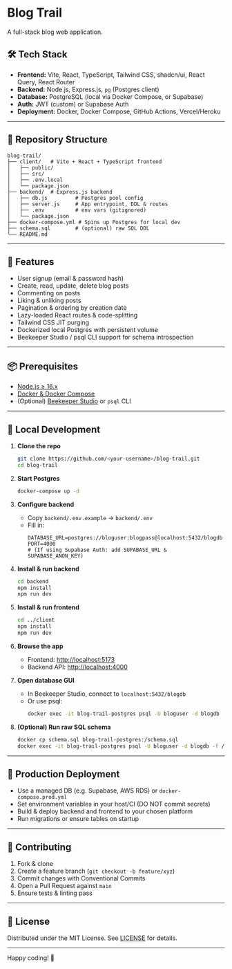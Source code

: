 # Blog Trail

A full-stack blog web application.

## 🛠️ Tech Stack

- **Frontend:** Vite, React, TypeScript, Tailwind CSS, shadcn/ui, React Query, React Router
- **Backend:** Node.js, Express.js, `pg` (Postgres client)
- **Database:** PostgreSQL (local via Docker Compose, or Supabase)
- **Auth:** JWT (custom) or Supabase Auth
- **Deployment:** Docker, Docker Compose, GitHub Actions, Vercel/Heroku

---

## 📁 Repository Structure

```
blog-trail/
├── client/   # Vite + React + TypeScript frontend
│   ├── public/
│   ├── src/
│   ├── .env.local
│   └── package.json
├── backend/  # Express.js backend
│   ├── db.js         # Postgres pool config
│   ├── server.js     # App entrypoint, DDL & routes
│   ├── .env          # env vars (gitignored)
│   └── package.json
├── docker-compose.yml # Spins up Postgres for local dev
├── schema.sql        # (optional) raw SQL DDL
└── README.md
```

---

## 🎯 Features

- User signup (email & password hash)
- Create, read, update, delete blog posts
- Commenting on posts
- Liking & unliking posts
- Pagination & ordering by creation date
- Lazy-loaded React routes & code-splitting
- Tailwind CSS JIT purging
- Dockerized local Postgres with persistent volume
- Beekeeper Studio / psql CLI support for schema introspection

---

## 📦 Prerequisites

- [Node.js ≥ 16.x](https://nodejs.org/)
- [Docker & Docker Compose](https://docs.docker.com/compose/)
- (Optional) [Beekeeper Studio](https://www.beekeeperstudio.io/) or `psql` CLI

---

## 🔧 Local Development

1. **Clone the repo**
   ```bash
   git clone https://github.com/<your-username>/blog-trail.git
   cd blog-trail
   ```
2. **Start Postgres**
   ```bash
   docker-compose up -d
   ```
3. **Configure backend**
   - Copy `backend/.env.example` → `backend/.env`
   - Fill in:
     ```env
     DATABASE_URL=postgres://bloguser:blogpass@localhost:5432/blogdb
     PORT=4000
     # (If using Supabase Auth: add SUPABASE_URL & SUPABASE_ANON_KEY)
     ```
4. **Install & run backend**
   ```bash
   cd backend
   npm install
   npm run dev
   ```
5. **Install & run frontend**
   ```bash
   cd ../client
   npm install
   npm run dev
   ```
6. **Browse the app**
   - Frontend: [http://localhost:5173](http://localhost:5173)
   - Backend API: [http://localhost:4000](http://localhost:4000)

7. **Open database GUI**
   - In Beekeeper Studio, connect to `localhost:5432/blogdb`
   - Or use psql:
     ```bash
     docker exec -it blog-trail-postgres psql -U bloguser -d blogdb
     ```

8. **(Optional) Run raw SQL schema**
   ```bash
   docker cp schema.sql blog-trail-postgres:/schema.sql
   docker exec -it blog-trail-postgres psql -U bloguser -d blogdb -f /schema.sql
   ```

---

## 💼 Production Deployment

- Use a managed DB (e.g. Supabase, AWS RDS) or `docker-compose.prod.yml`
- Set environment variables in your host/CI (DO NOT commit secrets)
- Build & deploy backend and frontend to your chosen platform
- Run migrations or ensure tables on startup

---

## 📝 Contributing

1. Fork & clone
2. Create a feature branch (`git checkout -b feature/xyz`)
3. Commit changes with Conventional Commits
4. Open a Pull Request against `main`
5. Ensure tests & linting pass

---

## 📜 License

Distributed under the MIT License. See [LICENSE](LICENSE) for details.

---

Happy coding! 🚀
